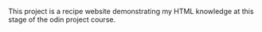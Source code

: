 This project is a recipe website demonstrating my HTML knowledge at this stage of the odin project course.